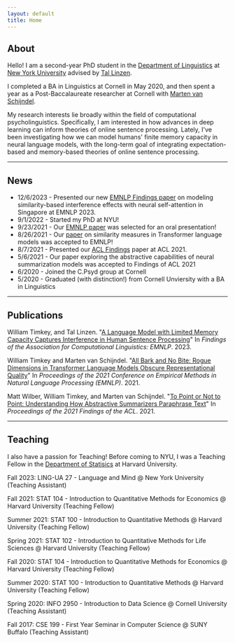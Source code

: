 ```yaml
---
layout: default
title: Home
---
```

## About

Hello! I am a second-year PhD student in the [Department of Linguistics](https://linguistics.as.nyu.edu/) at [New York University](https://nyu.edu/) advised by [Tal Linzen](https://tallinzen.net/).

I completed a BA in Linguistics at Cornell in May 2020, and then spent a year as a Post-Baccalaureate researcher at Cornell with [Marten van Schijndel](https://vansky.github.io/).

My research interests lie broadly within the field of computational psycholinguistics. Specifically, I am interested in how advances in deep learning can inform theories of online sentence processing. Lately, I've been investigating how we can model humans' finite memory capacity in neural language models, with the long-term goal of integrating expectation-based and memory-based theories of online sentence processing.


---

## News

- 12/6/2023 - Presented our new [EMNLP Findings paper](https://aclanthology.org/2023.findings-emnlp.582/) on modeling similarity-based interference effects with neural self-attention in Singapore at EMNLP 2023.
- 9/1/2022 - Started my PhD at NYU! 
- 9/23/2021 - Our [EMNLP paper](https://aclanthology.org/2021.emnlp-main.372/) was selected for an oral presentation!
- 8/26/2021 - Our [paper](https://aclanthology.org/2021.emnlp-main.372/) on similarity measures in Transformer language models was accepted to EMNLP!
- 8/7/2021 -  Presented our [ACL Findings](https://aclanthology.org/2021.findings-acl.298/) paper at ACL 2021.
- 5/6/2021 -  Our paper exploring the abstractive capabilities of neural summarization models was accepted to Findings of ACL 2021
- 6/2020 -    Joined the C.Psyd group at Cornell
- 5/2020 -    Graduated (with distinction!) from Cornell Unviersity with a BA in Linguistics

---

## Publications
William Timkey, and Tal Linzen. "[A Language Model with Limited Memory Capacity Captures Interference in Human Sentence Processing](https://aclanthology.org/2023.findings-emnlp.582/)" In <i>Findings of the Association for Computational Linguistics: EMNLP</i>. 2023.

William Timkey and Marten van Schijndel. "[All Bark and No Bite: Rogue Dimensions in Transformer Language Models Obscure Representational Quality](https://aclanthology.org/2021.emnlp-main.372/)" In <i>Proceedings of the 2021 Conference on Empirical Methods in Natural Language Processing (EMNLP)</i>. 2021.

Matt Wilber, William Timkey, and Marten van Schijndel. "[To Point or Not to Point: Understanding How Abstractive Summarizers Paraphrase Text](https://aclanthology.org/2021.findings-acl.298/)" In <i>Proceedings of the 2021 Findings of the ACL</i>. 2021.

---
  
## Teaching

I also have a passion for Teaching! Before coming to NYU, I was a Teaching Fellow in the [Department of Statisics](https://statistics.fas.harvard.edu/) at Harvard University.

Fall 2023:    LING-UA 27 - Language and Mind @ New York University (Teaching Assistant)

Fall 2021:    STAT 104 - Introduction to Quantitative Methods for Economics @ Harvard University (Teaching Fellow)

Summer 2021:  STAT 100 - Introduction to Quantitative Methods @ Harvard University (Teaching Fellow)

Spring 2021:  STAT 102 - Introduction to Quantitative Methods for Life Sciences @ Harvard University (Teaching Fellow)

Fall 2020:    STAT 104 - Introduction to Quantitative Methods for Economics @ Harvard University (Teaching Fellow)

Summer 2020:  STAT 100 - Introduction to Quantitative Methods @ Harvard University (Teaching Fellow)

Spring 2020:  INFO 2950 - Introduction to Data Science @ Cornell University (Teaching Assistant)

Fall 2017:    CSE 199 - First Year Seminar in Computer Science @ SUNY Buffalo (Teaching Assistant)

